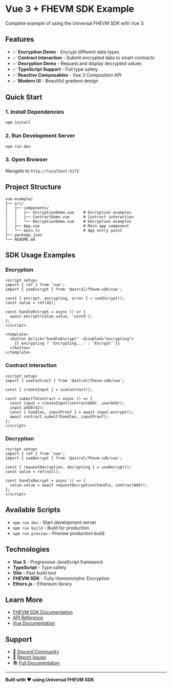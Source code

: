 # Vue 3 + FHEVM SDK Example

Complete example of using the Universal FHEVM SDK with Vue 3.

## Features

- ✅ **Encryption Demo** - Encrypt different data types
- ✅ **Contract Interaction** - Submit encrypted data to smart contracts
- ✅ **Decryption Demo** - Request and display decrypted values
- ✅ **TypeScript Support** - Full type safety
- ✅ **Reactive Composables** - Vue 3 Composition API
- ✅ **Modern UI** - Beautiful gradient design

## Quick Start

### 1. Install Dependencies

```bash
npm install
```

### 2. Run Development Server

```bash
npm run dev
```

### 3. Open Browser

Navigate to `http://localhost:5173`

## Project Structure

```
vue-example/
├── src/
│   ├── components/
│   │   ├── EncryptionDemo.vue    # Encryption examples
│   │   ├── ContractDemo.vue      # Contract interaction
│   │   └── DecryptionDemo.vue    # Decryption examples
│   ├── App.vue                   # Main app component
│   └── main.ts                   # App entry point
├── package.json
└── README.md
```

## SDK Usage Examples

### Encryption

```vue
<script setup>
import { ref } from 'vue';
import { useEncrypt } from '@astral/fhevm-sdk/vue';

const { encrypt, encrypting, error } = useEncrypt();
const value = ref(42);

const handleEncrypt = async () => {
  await encrypt(value.value, 'uint8');
};
</script>

<template>
  <button @click="handleEncrypt" :disabled="encrypting">
    {{ encrypting ? 'Encrypting...' : 'Encrypt' }}
  </button>
</template>
```

### Contract Interaction

```vue
<script setup>
import { useContract } from '@astral/fhevm-sdk/vue';

const { createInput } = useContract();

const submitToContract = async () => {
  const input = createInput(contractAddr, userAddr);
  input.add8(42);
  const { handles, inputProof } = await input.encrypt();
  await contract.submit(handles, inputProof);
};
</script>
```

### Decryption

```vue
<script setup>
import { ref } from 'vue';
import { useDecrypt } from '@astral/fhevm-sdk/vue';

const { requestDecryption, decrypting } = useDecrypt();
const value = ref(null);

const handleDecrypt = async () => {
  value.value = await requestDecryption(handle, contractAddr);
};
</script>
```

## Available Scripts

- `npm run dev` - Start development server
- `npm run build` - Build for production
- `npm run preview` - Preview production build

## Technologies

- **Vue 3** - Progressive JavaScript framework
- **TypeScript** - Type safety
- **Vite** - Fast build tool
- **FHEVM SDK** - Fully Homomorphic Encryption
- **Ethers.js** - Ethereum library

## Learn More

- [FHEVM SDK Documentation](../../lib/fhevm-sdk/README.md)
- [API Reference](../../lib/fhevm-sdk/docs/API.md)
- [Vue Documentation](https://vuejs.org/)

## Support

- 💬 [Discord Community](https://discord.gg/zama)
- 🐛 [Report Issues](https://github.com/OliverHauck/fheAstralCompatibility/issues)
- 📚 [Full Documentation](https://github.com/OliverHauck/fheAstralCompatibility)

---

**Built with ❤️ using Universal FHEVM SDK**
